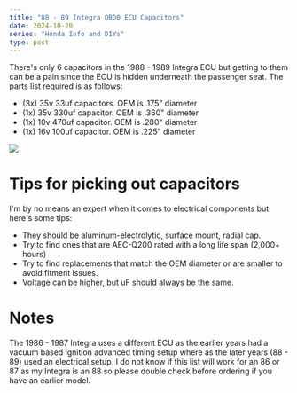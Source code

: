 ```yaml
---
title: "88 - 89 Integra OBD0 ECU Capacitors"
date: 2024-10-20
series: "Honda Info and DIYs"
type: post
---
```


There's only 6 capacitors in the 1988 - 1989 Integra ECU but getting to them can be a pain since the ECU is hidden underneath the passenger seat. The parts list required is as follows:

- (3x) 35v 33uf capacitors. OEM is .175" diameter
- (1x) 35v 330uf capacitor. OEM is .360" diameter
- (1x) 10v 470uf capacitor. OEM is .280" diameter
- (1x) 16v 100uf capacitor. OEM is .225" diameter

![](./images/2.jpg)

# Tips for picking out capacitors

I'm by no means an expert when it comes to electrical components but here's some tips:

- They should be aluminum-electrolytic, surface mount, radial cap.
- Try to find ones that are AEC-Q200 rated with a long life span (2,000+ hours)
- Try to find replacements that match the OEM diameter or are smaller to avoid fitment issues.
- Voltage can be higher, but uF should always be the same.

# Notes

The 1986 - 1987 Integra uses a different ECU as the earlier years had a vacuum based ignition advanced timing setup where as the later years (88 - 89) used an electrical setup. I do not know if this list will work for an 86 or 87 as my Integra is an 88 so please double check before ordering if you have an earlier model.
